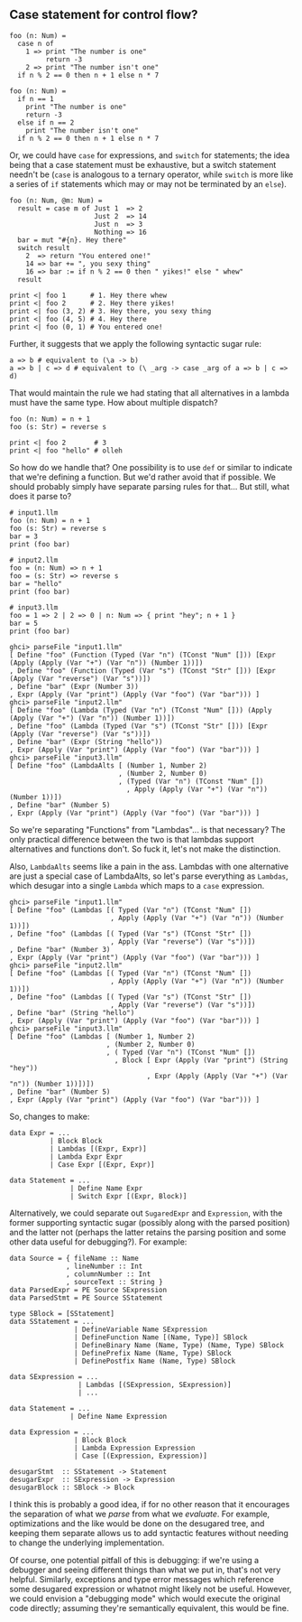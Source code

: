 ## Case statement for control flow?

```
foo (n: Num) =
  case n of
    1 => print "The number is one"
         return -3
    2 => print "The number isn't one"
  if n % 2 == 0 then n + 1 else n * 7

foo (n: Num) =
  if n == 1
    print "The number is one"
    return -3
  else if n == 2
    print "The number isn't one"
  if n % 2 == 0 then n + 1 else n * 7
```

Or, we could have `case` for expressions, and `switch` for statements; the
idea being that a case statement must be exhaustive, but a switch statement
needn't be (`case` is analogous to a ternary operator, while `switch` is more
like a series of `if` statements which may or may not be terminated by an
`else`).

```
foo (n: Num, @m: Num) =
  result = case m of Just 1  => 2
                     Just 2  => 14
                     Just n  => 3
                     Nothing => 16
  bar = mut "#{n}. Hey there"
  switch result
    2  => return "You entered one!"
    14 => bar += ", you sexy thing"
    16 => bar := if n % 2 == 0 then " yikes!" else " whew"
  result

print <| foo 1      # 1. Hey there whew
print <| foo 2      # 2. Hey there yikes!
print <| foo (3, 2) # 3. Hey there, you sexy thing
print <| foo (4, 5) # 4. Hey there
print <| foo (0, 1) # You entered one!
```

Further, it suggests that we apply the following syntactic sugar rule:

```
a => b # equivalent to (\a -> b)
a => b | c => d # equivalent to (\ _arg -> case _arg of a => b | c => d)
```

That would maintain the rule we had stating that all alternatives in a lambda
must have the same type. How about multiple dispatch?

```
foo (n: Num) = n + 1
foo (s: Str) = reverse s

print <| foo 2       # 3
print <| foo "hello" # olleh
```

So how do we handle that? One possibility is to use `def` or similar to
indicate that we're defining a function. But we'd rather avoid that if
possible. We should probably simply have separate parsing rules for that...
But still, what does it parse to?

```
# input1.llm
foo (n: Num) = n + 1
foo (s: Str) = reverse s
bar = 3
print (foo bar)

# input2.llm
foo = (n: Num) => n + 1
foo = (s: Str) => reverse s
bar = "hello"
print (foo bar)

# input3.llm
foo = 1 => 2 | 2 => 0 | n: Num => { print "hey"; n + 1 }
bar = 5
print (foo bar)
```

```
ghci> parseFile "input1.llm"
[ Define "foo" (Function (Typed (Var "n") (TConst "Num" [])) [Expr (Apply (Apply (Var "+") (Var "n")) (Number 1))])
, Define "foo" (Function (Typed (Var "s") (TConst "Str" [])) [Expr (Apply (Var "reverse") (Var "s"))])
, Define "bar" (Expr (Number 3))
, Expr (Apply (Var "print") (Apply (Var "foo") (Var "bar"))) ]
ghci> parseFile "input2.llm"
[ Define "foo" (Lambda (Typed (Var "n") (TConst "Num" [])) (Apply (Apply (Var "+") (Var "n")) (Number 1))])
, Define "foo" (Lambda (Typed (Var "s") (TConst "Str" [])) [Expr (Apply (Var "reverse") (Var "s"))])
, Define "bar" (Expr (String "hello"))
, Expr (Apply (Var "print") (Apply (Var "foo") (Var "bar"))) ]
ghci> parseFile "input3.llm"
[ Define "foo" (LambdaAlts [ (Number 1, Number 2)
                           , (Number 2, Number 0)
                           , (Typed (Var "n") (TConst "Num" [])
                             , Apply (Apply (Var "+") (Var "n")) (Number 1))])
, Define "bar" (Number 5)
, Expr (Apply (Var "print") (Apply (Var "foo") (Var "bar"))) ]
```

So we're separating "Functions" from "Lambdas"... is that necessary? The only
practical difference between the two is that lambdas support alternatives and
functions don't. So fuck it, let's not make the distinction.

Also, `LambdaAlts` seems like a pain in the ass. Lambdas with one alternative
are just a special case of LambdaAlts, so let's parse everything as `Lambdas`,
which desugar into a single `Lambda` which maps to a `case` expression.

```
ghci> parseFile "input1.llm"
[ Define "foo" (Lambdas [( Typed (Var "n") (TConst "Num" [])
                         , Apply (Apply (Var "+") (Var "n")) (Number 1))])
, Define "foo" (Lambdas [( Typed (Var "s") (TConst "Str" [])
                         , Apply (Var "reverse") (Var "s"))])
, Define "bar" (Number 3)
, Expr (Apply (Var "print") (Apply (Var "foo") (Var "bar"))) ]
ghci> parseFile "input2.llm"
[ Define "foo" (Lambdas [( Typed (Var "n") (TConst "Num" [])
                         , Apply (Apply (Var "+") (Var "n")) (Number 1))])
, Define "foo" (Lambdas [( Typed (Var "s") (TConst "Str" [])
                         , Apply (Var "reverse") (Var "s"))])
, Define "bar" (String "hello")
, Expr (Apply (Var "print") (Apply (Var "foo") (Var "bar"))) ]
ghci> parseFile "input3.llm"
[ Define "foo" (Lambdas [ (Number 1, Number 2)
                        , (Number 2, Number 0)
                        , ( Typed (Var "n") (TConst "Num" [])
                          , Block [ Expr (Apply (Var "print") (String "hey"))
                                  , Expr (Apply (Apply (Var "+") (Var "n")) (Number 1))])])
, Define "bar" (Number 5)
, Expr (Apply (Var "print") (Apply (Var "foo") (Var "bar"))) ]
```

So, changes to make:

```
data Expr = ...
          | Block Block
          | Lambdas [(Expr, Expr)]
          | Lambda Expr Expr
          | Case Expr [(Expr, Expr)]

data Statement = ...
               | Define Name Expr
               | Switch Expr [(Expr, Block)]

```

Alternatively, we could separate out `SugaredExpr` and `Expression`, with the
former supporting syntactic sugar (possibly along with the parsed position)
and the latter not (perhaps the latter retains the parsing position and some
other data useful for debugging?). For example:

```
data Source = { fileName :: Name
              , lineNumber :: Int
              , columnNumber :: Int
              , sourceText :: String }
data ParsedExpr = PE Source SExpression
data ParsedStmt = PE Source SStatement

type SBlock = [SStatement]
data SStatement = ...
                | DefineVariable Name SExpression
                | DefineFunction Name [(Name, Type)] SBlock
                | DefineBinary Name (Name, Type) (Name, Type) SBlock
                | DefinePrefix Name (Name, Type) SBlock
                | DefinePostfix Name (Name, Type) SBlock

data SExpression = ...
                 | Lambdas [(SExpression, SExpression)]
                 | ...

data Statement = ...
               | Define Name Expression

data Expression = ...
                | Block Block
                | Lambda Expression Expression
                | Case [(Expression, Expression)]

desugarStmt  :: SStatement -> Statement
desugarExpr  :: SExpression -> Expression
desugarBlock :: SBlock -> Block
```

I think this is probably a good idea, if for no other reason that it encourages
the separation of what we *parse* from what we *evaluate*. For example,
optimizations and the like would be done on the desugared tree, and
keeping them separate allows us to add syntactic features without needing to
change the underlying implementation.

Of course, one potential pitfall of this is debugging: if we're using a
debugger and seeing different things than what we put in, that's not very
helpful. Similarly, exceptions and type error messages which reference some
desugared expression or whatnot might likely not be useful. However, we could
envision a "debugging mode" which would execute the original code directly;
assuming they're semantically equivalent, this would be fine.
